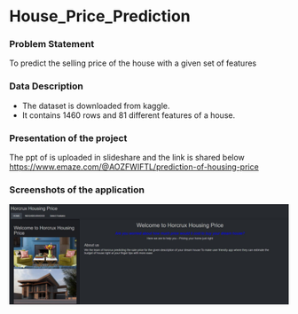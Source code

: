 # House_Price_Prediction

### **Problem Statement**
To predict the selling price of the house with a given set of features

### **Data Description**
- The dataset is downloaded from kaggle.
- It contains 1460 rows and 81 different features of a house. 

### **Presentation of the project**
The ppt of is uploaded in slideshare and the link is shared below
 https://www.emaze.com/@AOZFWIFTL/prediction-of-housing-price
 
### **Screenshots of the application**
![alt text](ui_Result1.JPG)





